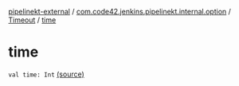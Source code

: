 [pipelinekt-external](../../index.md) / [com.code42.jenkins.pipelinekt.internal.option](../index.md) / [Timeout](index.md) / [time](./time.md)

# time

`val time: Int` [(source)](https://github.com/code42/pipelinekt/tree/master/internal/src/main/kotlin/com/code42/jenkins/pipelinekt/internal/option/Timeout.kt#L8)